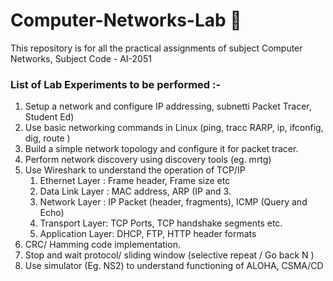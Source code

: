 # Computer-Networks-Lab 🚀
This repository is for all the practical assignments of subject Computer Networks, Subject Code - AI-2051


### List of Lab Experiments to be performed :- 

1. Setup a network and configure IP addressing, subnetti Packet Tracer, Student Ed) 
2. Use basic networking commands in Linux (ping, tracc RARP, ip, ifconfig, dig, route ) 
3. Build a simple network topology and configure it for packet tracer. 
4. Perform network discovery using discovery tools (eg. mrtg)
5. Use Wireshark to understand the operation of TCP/IP 
   1. Ethernet Layer : Frame header, Frame size etc 
   2. Data Link Layer : MAC address, ARP (IP and 3. 
   3. Network Layer : IP Packet (header, fragments), ICMP (Query and Echo)
   4. Transport Layer: TCP Ports, TCP handshake segments etc. 
   5. Application Layer: DHCP, FTP, HTTP header formats 
6. CRC/ Hamming code implementation. 
7. Stop and wait protocol/ sliding window (selective repeat / Go back N ) 
8. Use simulator (Eg. NS2) to understand functioning of ALOHA, CSMA/CD 

